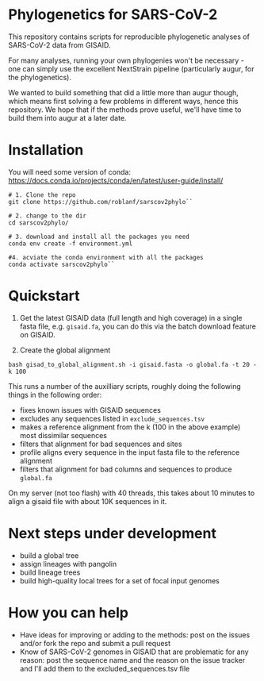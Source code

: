 # Phylogenetics for SARS-CoV-2

This repository contains scripts for reproducible phylogenetic analyses of SARS-CoV-2 data from GISAID.

For many analyses, running your own phylogenies won't be necessary - one can simply use the excellent NextStrain pipeline (particularly augur, for the phylogenetics).

We wanted to build something that did a little more than augur though, which means first solving a few problems in different ways, hence this repository. We hope that if the methods prove useful, we'll have time to build them into augur at a later date.

# Installation
You will need some version of conda: https://docs.conda.io/projects/conda/en/latest/user-guide/install/

```
# 1. Clone the repo
git clone https://github.com/roblanf/sarscov2phylo``

# 2. change to the dir
cd sarscov2phylo/

# 3. download and install all the packages you need 
conda env create -f environment.yml

#4. acviate the conda environment with all the packages
conda activate sarscov2phylo``
```

# Quickstart

1. Get the latest GISAID data (full length and high coverage) in a single fasta file, e.g. `gisaid.fa`, you can do this via the batch download feature on GISAID.

2. Create the global alignment 

`bash gisad_to_global_alignment.sh -i gisaid.fasta -o global.fa -t 20 -k 100`

This runs a number of the auxilliary scripts, roughly doing the following things in the following order:

* fixes known issues with GISAID sequences
* excludes any sequences listed in `exclude_sequences.tsv`
* makes a reference alignment from the k (100 in the above example) most dissimilar sequences
* filters that alignment for bad sequences and sites
* profile aligns every sequence in the input fasta file to the reference alignment
* filters that alignment for bad columns and sequences to produce `global.fa`

On my server (not too flash) with 40 threads, this takes about 10 minutes to align a gisaid file with about 10K sequences in it. 

# Next steps under development

* build a global tree
* assign lineages with pangolin
* build lineage trees
* build high-quality local trees for a set of focal input genomes

# How you can help

* Have ideas for improving or adding to the methods: post on the issues and/or fork the repo and submit a pull request
* Know of SARS-CoV-2 genomes in GISAID that are problematic for any reason: post the sequence name and the reason on the issue tracker and I'll add them to the excluded_sequences.tsv file
 